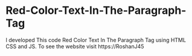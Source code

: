 # Red-Color-Text-In-The-Paragraph-Tag
I developed This code Red Color Text In The Paragraph Tag using HTML CSS and JS. To see the website visit https://RoshanJ45

